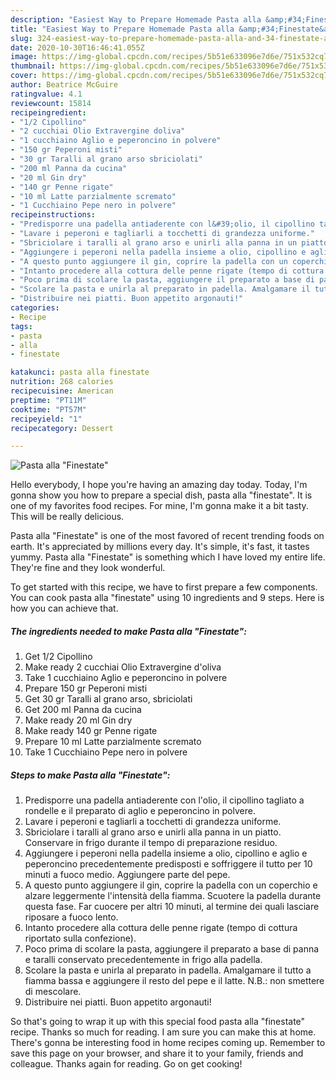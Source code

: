 ```yaml
---
description: "Easiest Way to Prepare Homemade Pasta alla &amp;#34;Finestate&amp;#34;"
title: "Easiest Way to Prepare Homemade Pasta alla &amp;#34;Finestate&amp;#34;"
slug: 324-easiest-way-to-prepare-homemade-pasta-alla-and-34-finestate-and-34
date: 2020-10-30T16:46:41.055Z
image: https://img-global.cpcdn.com/recipes/5b51e633096e7d6e/751x532cq70/pasta-alla-finestate-recipe-main-photo.jpg
thumbnail: https://img-global.cpcdn.com/recipes/5b51e633096e7d6e/751x532cq70/pasta-alla-finestate-recipe-main-photo.jpg
cover: https://img-global.cpcdn.com/recipes/5b51e633096e7d6e/751x532cq70/pasta-alla-finestate-recipe-main-photo.jpg
author: Beatrice McGuire
ratingvalue: 4.1
reviewcount: 15814
recipeingredient:
- "1/2 Cipollino"
- "2 cucchiai Olio Extravergine doliva"
- "1 cucchiaino Aglio e peperoncino in polvere"
- "150 gr Peperoni misti"
- "30 gr Taralli al grano arso sbriciolati"
- "200 ml Panna da cucina"
- "20 ml Gin dry"
- "140 gr Penne rigate"
- "10 ml Latte parzialmente scremato"
- "1 Cucchiaino Pepe nero in polvere"
recipeinstructions:
- "Predisporre una padella antiaderente con l&#39;olio, il cipollino tagliato a rondelle e il preparato di aglio e peperoncino in polvere."
- "Lavare i peperoni e tagliarli a tocchetti di grandezza uniforme."
- "Sbriciolare i taralli al grano arso e unirli alla panna in un piatto. Conservare in frigo durante il tempo di preparazione residuo."
- "Aggiungere i peperoni nella padella insieme a olio, cipollino e aglio e peperoncino precedentemente predisposti e soffriggere il tutto per 10 minuti a fuoco medio. Aggiungere parte del pepe."
- "A questo punto aggiungere il gin, coprire la padella con un coperchio e alzare leggermente l&#39;intensità della fiamma. Scuotere la padella durante questa fase. Far cuocere per altri 10 minuti, al termine dei quali lasciare riposare a fuoco lento."
- "Intanto procedere alla cottura delle penne rigate (tempo di cottura riportato sulla confezione)."
- "Poco prima di scolare la pasta, aggiungere il preparato a base di panna e taralli conservato precedentemente in frigo alla padella."
- "Scolare la pasta e unirla al preparato in padella. Amalgamare il tutto a fiamma bassa e aggiungere il resto del pepe e il latte. N.B.: non smettere di mescolare."
- "Distribuire nei piatti. Buon appetito argonauti!"
categories:
- Recipe
tags:
- pasta
- alla
- finestate

katakunci: pasta alla finestate 
nutrition: 268 calories
recipecuisine: American
preptime: "PT11M"
cooktime: "PT57M"
recipeyield: "1"
recipecategory: Dessert

---
```



![Pasta alla &#34;Finestate&#34;](https://img-global.cpcdn.com/recipes/5b51e633096e7d6e/751x532cq70/pasta-alla-finestate-recipe-main-photo.jpg)

Hello everybody, I hope you're having an amazing day today. Today, I'm gonna show you how to prepare a special dish, pasta alla &#34;finestate&#34;. It is one of my favorites food recipes. For mine, I'm gonna make it a bit tasty. This will be really delicious.

Pasta alla &#34;Finestate&#34; is one of the most favored of recent trending foods on earth. It's appreciated by millions every day. It's simple, it's fast, it tastes yummy. Pasta alla &#34;Finestate&#34; is something which I have loved my entire life. They're fine and they look wonderful.




To get started with this recipe, we have to first prepare a few components. You can cook pasta alla &#34;finestate&#34; using 10 ingredients and 9 steps. Here is how you can achieve that.

<!--inarticleads1-->

##### The ingredients needed to make Pasta alla &#34;Finestate&#34;:

1. Get 1/2 Cipollino
1. Make ready 2 cucchiai Olio Extravergine d&#39;oliva
1. Take 1 cucchiaino Aglio e peperoncino in polvere
1. Prepare 150 gr Peperoni misti
1. Get 30 gr Taralli al grano arso, sbriciolati
1. Get 200 ml Panna da cucina
1. Make ready 20 ml Gin dry
1. Make ready 140 gr Penne rigate
1. Prepare 10 ml Latte parzialmente scremato
1. Take 1 Cucchiaino Pepe nero in polvere




<!--inarticleads2-->

##### Steps to make Pasta alla &#34;Finestate&#34;:

1. Predisporre una padella antiaderente con l&#39;olio, il cipollino tagliato a rondelle e il preparato di aglio e peperoncino in polvere.
1. Lavare i peperoni e tagliarli a tocchetti di grandezza uniforme.
1. Sbriciolare i taralli al grano arso e unirli alla panna in un piatto. Conservare in frigo durante il tempo di preparazione residuo.
1. Aggiungere i peperoni nella padella insieme a olio, cipollino e aglio e peperoncino precedentemente predisposti e soffriggere il tutto per 10 minuti a fuoco medio. Aggiungere parte del pepe.
1. A questo punto aggiungere il gin, coprire la padella con un coperchio e alzare leggermente l&#39;intensità della fiamma. Scuotere la padella durante questa fase. Far cuocere per altri 10 minuti, al termine dei quali lasciare riposare a fuoco lento.
1. Intanto procedere alla cottura delle penne rigate (tempo di cottura riportato sulla confezione).
1. Poco prima di scolare la pasta, aggiungere il preparato a base di panna e taralli conservato precedentemente in frigo alla padella.
1. Scolare la pasta e unirla al preparato in padella. Amalgamare il tutto a fiamma bassa e aggiungere il resto del pepe e il latte. N.B.: non smettere di mescolare.
1. Distribuire nei piatti. Buon appetito argonauti!




So that's going to wrap it up with this special food pasta alla &#34;finestate&#34; recipe. Thanks so much for reading. I am sure you can make this at home. There's gonna be interesting food in home recipes coming up. Remember to save this page on your browser, and share it to your family, friends and colleague. Thanks again for reading. Go on get cooking!
